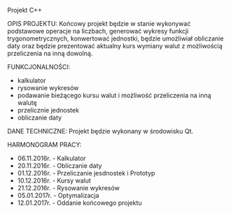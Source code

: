 Projekt C++

OPIS PROJEKTU:
Końcowy projekt będzie w stanie wykonywać podstawowe operacje na liczbach, generować wykresy funkcji trygonometrycznych, konwertować jednostki, będzie umożliwiał obliczanie daty oraz będzie prezentować aktualny kurs wymiany walut z możliwością przeliczenia na inną dowolną.

FUNKCJONALNOŚCI:
- kalkulator
- rysowanie wykresów
- podawanie bieżącego kursu walut i możliwość przeliczenia na inną walutę
- przelicznie jednostek
- obliczanie daty

DANE TECHNICZNE:
Projekt będzie wykonany w środowisku Qt.

HARMONOGRAM PRACY:
- 06.11.2016r. - Kalkulator
- 20.11.2016r. - Obliczanie daty 
- 01.12.2016r. - Przeliczanie jesdnostek i Prototyp
- 10.12.2016r. - Kursy walut
- 21.12.2016r. - Rysowanie wykresów
- 05.01.2017r. - Optymalizacja
- 12.01.2017r. - Oddanie końcowego projektu
